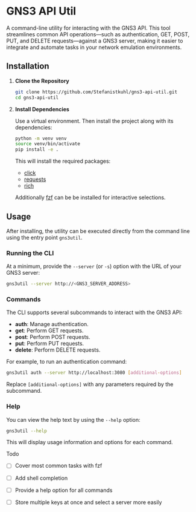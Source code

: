 # GNS3 API Util

A command-line utility for interacting with the GNS3 API. This tool streamlines common API operations—such as authentication, GET, POST, PUT, and DELETE requests—against a GNS3 server, making it easier to integrate and automate tasks in your network emulation environments.

## Installation

1. **Clone the Repository**

   ```bash
   git clone https://github.com/Stefanistkuhl/gns3-api-util.git
   cd gns3-api-util
   ```

2. **Install Dependencies**

   Use a virtual environment. Then install the project along with its dependencies:

   ```bash
   python -m venv venv
   source venv/bin/activate
   pip install -e .
   ```

   This will install the required packages:

   - [click](https://click.palletsprojects.com/)
   - [requests](https://docs.python-requests.org/)
   - [rich](https://github.com/Textualize/rich)

   Additionally [fzf](https://github.com/junegunn/fzf) can be be installed for interactive selections.

## Usage

After installing, the utility can be executed directly from the command line using the entry point `gns3util`.

### Running the CLI

At a minimum, provide the `--server` (or `-s`) option with the URL of your GNS3 server:

```bash
gns3util --server http://<GNS3_SERVER_ADDRESS>
```

### Commands

The CLI supports several subcommands to interact with the GNS3 API:

- **auth**: Manage authentication.
- **get**: Perform GET requests.
- **post**: Perform POST requests.
- **put**: Perform PUT requests.
- **delete**: Perform DELETE requests.

For example, to run an authentication command:

```bash
gns3util auth --server http://localhost:3080 [additional-options]
```

Replace `[additional-options]` with any parameters required by the subcommand.

### Help

You can view the help text by using the `--help` option:

```bash
gns3util --help
```

This will display usage information and options for each command.

Todo

-[ ] Cover most common tasks with fzf

-[ ] Add shell completion

-[ ] Provide a help option for all commands

-[ ] Store multiple keys at once and select a server more easily
